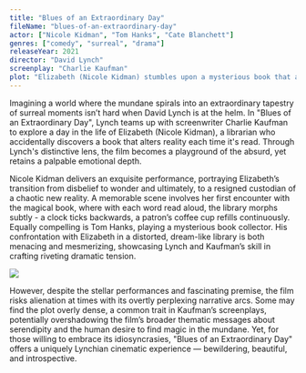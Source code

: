 ```yaml
---
title: "Blues of an Extraordinary Day"
fileName: "blues-of-an-extraordinary-day"
actor: ["Nicole Kidman", "Tom Hanks", "Cate Blanchett"]
genres: ["comedy", "surreal", "drama"]
releaseYear: 2021
director: "David Lynch"
screenplay: "Charlie Kaufman"
plot: "Elizabeth (Nicole Kidman) stumbles upon a mysterious book that alters reality, leading her on a surreal journey of wonder and chaos, while confronting a menacing book collector portrayed by Tom Hanks."
---
```


Imagining a world where the mundane spirals into an extraordinary tapestry of surreal moments isn’t hard when David Lynch is at the helm. In "Blues of an Extraordinary Day", Lynch teams up with screenwriter Charlie Kaufman to explore a day in the life of Elizabeth (Nicole Kidman), a librarian who accidentally discovers a book that alters reality each time it's read. Through Lynch's distinctive lens, the film becomes a playground of the absurd, yet retains a palpable emotional depth.

Nicole Kidman delivers an exquisite performance, portraying Elizabeth’s transition from disbelief to wonder and ultimately, to a resigned custodian of a chaotic new reality. A memorable scene involves her first encounter with the magical book, where with each word read aloud, the library morphs subtly - a clock ticks backwards, a patron’s coffee cup refills continuously. Equally compelling is Tom Hanks, playing a mysterious book collector. His confrontation with Elizabeth in a distorted, dream-like library is both menacing and mesmerizing, showcasing Lynch and Kaufman’s skill in crafting riveting dramatic tension.

![](/blues-of-an-extraordinary-day-1.webp)

However, despite the stellar performances and fascinating premise, the film risks alienation at times with its overtly perplexing narrative arcs. Some may find the plot overly dense, a common trait in Kaufman’s screenplays, potentially overshadowing the film’s broader thematic messages about serendipity and the human desire to find magic in the mundane. Yet, for those willing to embrace its idiosyncrasies, "Blues of an Extraordinary Day" offers a uniquely Lynchian cinematic experience — bewildering, beautiful, and introspective.